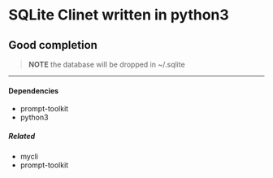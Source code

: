 # SQLite Clinet written in python3 

## Good completion




> **NOTE** the database will be dropped in ~/.sqlite

------------------------------------------------------------------------

#### Dependencies 

- prompt-toolkit
- python3

##### Related

- mycli
- prompt-toolkit



